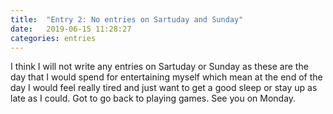```yaml
---
title:  "Entry 2: No entries on Sartuday and Sunday"
date:   2019-06-15 11:28:27
categories: entries
---
```


I think I will not write any entries on Sartuday or Sunday as these are the day that I would spend for entertaining myself which mean at the end of the day I would feel really tired and just want to get a good sleep or stay up as late as I could. Got to go back to playing games. 
See you on Monday.